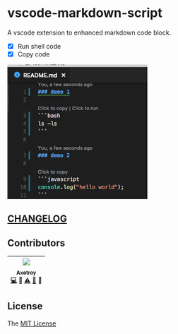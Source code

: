 # vscode-markdown-script

A vscode extension to enhanced markdown code block.

- [x] Run shell code
- [x] Copy code

![screenshot](https://github.com/axetroy/vscode-markdown-script/raw/master/screenshot.png)

## [CHANGELOG](https://github.com/axetroy/vscode-markdown-script/blob/master/CHANGELOG.md)

## Contributors

<!-- ALL-CONTRIBUTORS-LIST:START - Do not remove or modify this section -->

| [<img src="https://avatars1.githubusercontent.com/u/9758711?v=3" width="100px;"/><br /><sub>Axetroy</sub>](http://axetroy.github.io)<br />[💻](https://github.com/axetroy/vscode-markdown-script/commits?author=axetroy) 🔌 [⚠️](https://github.com/axetroy/vscode-markdown-script/commits?author=axetroy) [🐛](https://github.com/axetroy/vscode-markdown-script/issues?q=author%3Aaxetroy) 🎨 |
| :---------------------------------------------------------------------------------------------------------------------------------------------------------------------------------------------------------------------------------------------------------------------------------------------------------------------------------------------------------------------------------: |


<!-- ALL-CONTRIBUTORS-LIST:END -->

## License

The [MIT License](https://github.com/axetroy/vscode-markdown-script/blob/master/LICENSE)
